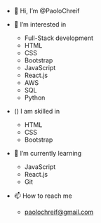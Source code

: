 - 👋 Hi, I’m @PaoloChreif

- 👀 I’m interested in 
   - Full-Stack development
   - HTML
   - CSS
   - Bootstrap
   - JavaScript
   - React.js
   - AWS
   - SQL
   - Python
   
- () I am skilled in
   - HTML
   - CSS
   - Bootstrap


- 🌱 I’m currently learning 
   - JavaScript
   - React.js
   - Git
 
- 📫 How to reach me
   - paolochreif@gmail.com
  
<!---
PaoloChreif/PaoloChreif is a ✨ special ✨ repository because its `README.md` (this file) appears on your GitHub profile.
You can click the Preview link to take a look at your changes.
--->
